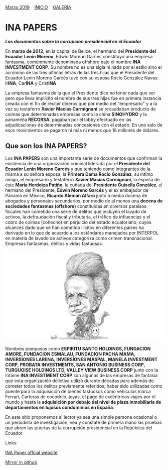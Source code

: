 [Marzo 2019](http://inapapers.org)&nbsp;&nbsp;&nbsp;&nbsp;[INICIO](http://inapapers.org/index.html)&nbsp;&nbsp;&nbsp;&nbsp;[GALERIA](http://inapapers.org/galeria.html)

# INA PAPERS

***Los documentos sobre la corrupción presidencial en el Ecuador***

En **marzo de 2012**, en la capital de Belice, el hermano del **Presidente del Ecuador Lenin Moreno**, Edwin Moreno Garcés constituyó una empresa fantasma, comúnmente denominada offshore bajo el nombre **INA INVESTMENT CORP**. Su nombre no es una sigla ni nada por el estilo sino el acrónimo de las tres últimas letras de las tres hijas que el Presidente del Ecuador Lenin Moreno Garcés tuvo con su esposa Rocío González Navas: Ir**INA**, Car**INA** y Crist**INA**

La empresa fantasma de la que el Presidente dice no tener nada que ver pero que lleva implícito el nombre de sus tres hijas fue en primera instancia creada con el fin de recibir dineros que por medio del "empresario" y a la vez su testaferro **Xavier Macías Carmignani** se recaudaban producto de coimas que determinadas empresas como la china **SINOHYDRO** y la panameña **RECORSA**, pagaban por el lobby efectuado en las adjudicaciones de determinadas concesiones con el estado. En uno solo de esos movimientos se pagaron ni más ni menos que 18 millones de dólares.

## Que son los INA PAPERS?

Los **INA PAPERS** son una importante serie de documentos que confirman la existencia de una organización criminal liderada por el **Presidente del Ecuador Lenin Moreno Garcés** y que teniendo como integrantes de la misma a su señora esposa, la **Primera Dama Rocío González**, su íntimo amigo, el empresario y testaferro **Xavier Macías Carmignani**, la esposa de éste **María Herdoiza Patiño**, la cuñada del **Presidente Guisella González**, el hermano del Presidente, **Edwin Moreno Garcés** y el ex embajador de Panamá en México, **Ricardo Alemán Alfaro** junto a media docena de abogados y personajes secundarios, por medio de al menos una **docena de sociedades fantasmas (offshore)** constituidas en diversos paraísos fiscales han cometido una serie de delitos que incluyen el lavado de activos, la defraudación fiscal y tributaria, el tráfico de influencias y el cobro de coimas (cohecho) en perjuicio del estado ecuatoriano, cuyos alcances dado que se han cometido ilícitos en diferentes países ha derivado en lo que de acuerdo a los estándares manejados por INTERPOL en materia de lavado de activos categoriza como crimen transnacional.
Empresas fantasmas, delitos y vidas fastuosas.

![moreno](img/Moreno.jpg)

Nombres pomposos como **ESPIRITU SANTO HOLDINGS, FUNDACION AMORE, FUNDACION ESMALAU, FUNDACION PACHA MAMA, INVERSIONES LARENA, INVERSIONES MASPAL, MANELA INVESTMENT CORP, PROBATA INVESTMENTS, SAN ANTONIO BUSINESS CORP, TURQUOISE HOLDINGS LTD, VALLEY VIEW BUSINESS CORP** junto con la infame **INA INVESTMENT CORP** son algunas de las empresas de fantasía que esta organización delictiva utilizó durante décadas para además de cometer todos los delitos previamente referidos, haber sido utilizadas como puente para la adquisición de bienes fastuosos como vehículos marca Ferrari, Carteras de cocodrilo, joyas, el pago de excéntricos viajes por el mundo y hasta la **adquisición por debajo del nivel de plaza inmobiliaria de departamentos en lujosos condominios en España**.

En este sitio proponemos al lector ya sea una simple persona ocasional o un periodista de investigación, vea y constate de primera mano las pruebas que abren las puertas de la corrupción presidencial en la República del Ecuador.

Links:

[INA Paper offcial website](http://inapapers.org)

[Mirror in github](https://github.com/offshoreleaks/ina_papers)
